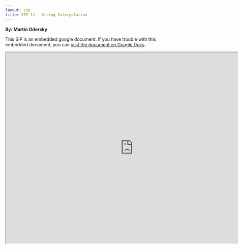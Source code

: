 ```yaml
---
layout: sip
title: SIP-11 - String Interpolation
---
```


**By: Martin Odersky**

This SIP is an embedded google document. If you have trouble with this embedded document, you can [visit the
document on Google Docs](https://docs.google.com/document/d/1NdxNxZYodPA-c4MLr33KzwzKFkzm9iW9POexT9PkJsU/edit?hl=en_US).

<iframe 
  src="https://docs.google.com/document/d/1NdxNxZYodPA-c4MLr33KzwzKFkzm9iW9POexT9PkJsU/edit?hl=en_US"
  style="width:800px;height:600px;"></iframe>

